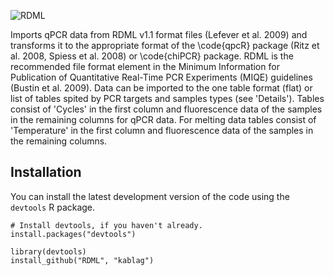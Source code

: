 ![RDML](https://github.com/kablag/RDML/blob/master/inst/RDML_logo.png)


Imports qPCR data from RDML v1.1 format files (Lefever et al. 2009) and 
transforms it to the appropriate format of the \code{qpcR} package (Ritz et al. 
2008, Spiess et al. 2008) or \code{chiPCR} package. RDML is the recommended file 
format element in the Minimum Information for Publication of Quantitative 
Real-Time PCR Experiments (MIQE) guidelines (Bustin et al. 2009). Data can be 
imported to the one table format (flat) or list of tables spited by PCR targets 
and samples types (see 'Details'). Tables consist of 'Cycles' in the first 
column and fluorescence data of the samples in the remaining columns for qPCR 
data. For melting data tables consist of 'Temperature' in the first column and 
fluorescence data of the samples in the remaining columns.

Installation
------------

You can install the latest development version of the code using the `devtools` R package.

```
# Install devtools, if you haven't already.
install.packages("devtools")

library(devtools)
install_github("RDML", "kablag")
```
